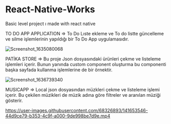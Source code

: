 # React-Native-Works
Basic level project ı made with react native

TO DO APP APPLICATION
=> To Do Lıste ekleme ve To do listte güncelleme ve silme işlemlerinin yapıldığı bir To Do App uygulamasıdır.

![Screenshot_1635080068](https://user-images.githubusercontent.com/68326893/138595105-e7eaf6db-a19d-4446-9dbf-42291d3abf1b.png)

PATİKA STORE
=> Bu proje  Json dosyasındaki ürünleri çekme ve listeleme işlemleri içerir. Bunun yanında custom component oluşturma bu componenti başka sayfada kullanma işlemlerine de bir örnektir.

![Screenshot_1636739340](https://user-images.githubusercontent.com/68326893/141513053-2733e281-34d5-44c6-a106-7840bf1d073c.png)

MUSICAPP
=> Local json dosyasından müzkleri çekme ve listeleme işlemi içerir. Bu çekilen müzikleri de müzik adına göre filtreler ve aranılan müziği gösterir.



https://user-images.githubusercontent.com/68326893/141653546-44d9ce79-b353-4c9f-a000-9de998be7d9e.mp4

